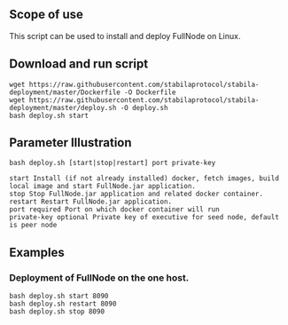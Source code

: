 ## Scope of use
This script can be used to install and deploy FullNode on Linux.

## Download and run script

```shell
wget https://raw.githubusercontent.com/stabilaprotocol/stabila-deployment/master/Dockerfile -O Dockerfile
wget https://raw.githubusercontent.com/stabilaprotocol/stabila-deployment/master/deploy.sh -O deploy.sh
bash deploy.sh start
```

## Parameter Illustration

```shell
bash deploy.sh [start|stop|restart] port private-key

start Install (if not already installed) docker, fetch images, build local image and start FullNode.jar application.
stop Stop FullNode.jar application and related docker container.
restart Restart FullNode.jar application.
port required Port on which docker container will run
private-key optional Private key of executive for seed node, default is peer node
```

## Examples

### Deployment of FullNode on the one host.

```shell
bash deploy.sh start 8090
bash deploy.sh restart 8090
bash deploy.sh stop 8090
```
